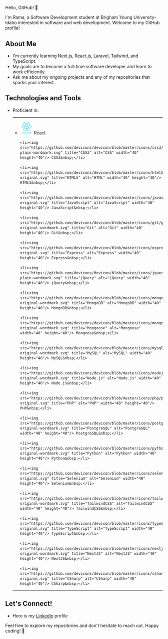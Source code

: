 # <Rama Bhagi>

Hello, GitHub! 👋

I'm Rama, a Software Development student at Brigham Young University-Idaho interested in software and web development. Welcome to my GitHub profile!

## About Me

- I'm currently learning Next.js, React.js, Laravel, Tailwind, and TypeScript.
- My goals are to become a full-time software developer and learn to work efficiently.
- Ask me about my ongoing projects and any of my repositories that sparks your interest.

## Technologies and Tools

- Proficient in:
  <div>
    <hr>
    <ul>
      <li><img src="https://github.com/devicons/devicon/blob/master/icons/react/react-original-wordmark.svg" title="React" alt="React" width="40" height="40"/> React&nbsp;</li>
  
      <li><img src="https://github.com/devicons/devicon/blob/master/icons/css3/css3-plain-wordmark.svg" title="CSS3" alt="CSS" width="40" height="40"/> CSS3&nbsp;</li>
  
      <li><img src="https://github.com/devicons/devicon/blob/master/icons/html5/html5-original.svg" title="HTML5" alt="HTML" width="40" height="40"/> HTML5&nbsp;</li>
  
      <li><img src="https://github.com/devicons/devicon/blob/master/icons/javascript/javascript-original.svg" title="JavaScript" alt="JavaScript" width="40" height="40"/> JavaScript&nbsp;</li>
  
      <li><img src="https://github.com/devicons/devicon/blob/master/icons/git/git-original-wordmark.svg" title="Git" alt="Git" width="40" height="40"/> Git&nbsp;</li>
  
      <li><img src="https://github.com/devicons/devicon/blob/master/icons/express/express-original.svg" title="Express" alt="Express" width="40" height="40"/> Express&nbsp;</li>
  
      <li><img src="https://github.com/devicons/devicon/blob/master/icons/jquery/jquery-plain-wordmark.svg" title="jQuery" alt="jQuery" width="40" height="40"/> jQuery&nbsp;</li>
  
      <li><img src="https://github.com/devicons/devicon/blob/master/icons/mongodb/mongodb-original-wordmark.svg" title="MongoDB" alt="MongoDB" width="40" height="40"/> MongoDB&nbsp;</li>
  
      <li><img src="https://github.com/devicons/devicon/blob/master/icons/mongoose/mongoose-original-wordmark.svg" title="Mongoose" alt="Mongoose" width="40" height="40"/> Mongoose&nbsp;</li>
  
      <li><img src="https://github.com/devicons/devicon/blob/master/icons/mysql/mysql-original-wordmark.svg" title="MySQL" alt="MySQL" width="40" height="40"/> MySQL&nbsp;</li>
  
      <li><img src="https://github.com/devicons/devicon/blob/master/icons/nodejs/nodejs-original-wordmark.svg" title="Node.js" alt="Node.js" width="40" height="40"/> Node.js&nbsp;</li>
  
      <li><img src="https://github.com/devicons/devicon/blob/master/icons/php/php-original.svg" title="PHP" alt="PHP" width="40" height="40"/> PHP&nbsp;</li>
  
      <li><img src="https://github.com/devicons/devicon/blob/master/icons/postgresql/postgresql-original-wordmark.svg" title="PostgreSQL" alt="PostgreSQL" width="40" height="40"/> PostgreSQL&nbsp;</li>
  
      <li><img src="https://github.com/devicons/devicon/blob/master/icons/python/python-original-wordmark.svg" title="Python" alt="Python" width="40" height="40"/> Python&nbsp;</li>
  
      <li><img src="https://github.com/devicons/devicon/blob/master/icons/selenium/selenium-original.svg" title="Selenium" alt="Selenium" width="40" height="40"/> Selenium&nbsp;</li>
  
      <li><img src="https://github.com/devicons/devicon/blob/master/icons/tailwindcss/tailwindcss-original-wordmark.svg" title="TailwindCSS" alt="TailwindCSS" width="40" height="40"/> TailwindCSS&nbsp;</li>
  
      <li><img src="https://github.com/devicons/devicon/blob/master/icons/typescript/typescript-original.svg" title="TypeScript" alt="TypeScript" width="40" height="40"/> TypeScript&nbsp;</li>
  
      <li><img src="https://github.com/devicons/devicon/blob/master/icons/nextjs/nextjs-original-wordmark.svg" title="NextJS" alt="NextJS" width="40" height="40"/> NextJS&nbsp;</li>
  
      <li><img src="https://github.com/devicons/devicon/blob/master/icons/csharp/csharp-original.svg" title="CSharp" alt="CSharp" width="40" height="40"/> CSharp&nbsp;</li>
    </ul>
    <hr>
  </div>

## Let's Connect!

- Here is my [LinkedIn](www.linkedin.com/in/rama-bhagi) profile

Feel free to explore my repositories and don't hesitate to reach out. Happy coding! 🚀

<!--
**ramakrishnadas/ramakrishnadas** is a ✨ _special_ ✨ repository because its `README.md` (this file) appears on your GitHub profile.

Here are some ideas to get you started:

- 🔭 I’m currently working on ...
- 🌱 I’m currently learning ...
- 👯 I’m looking to collaborate on ...
- 🤔 I’m looking for help with ...
- 💬 Ask me about ...
- 📫 How to reach me: ...
- 😄 Pronouns: ...
- ⚡ Fun fact: ...
-->
